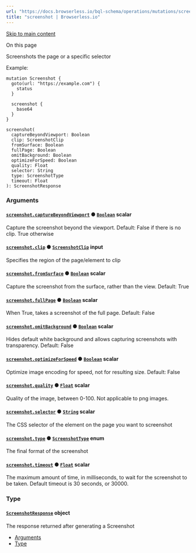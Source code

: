 ```yaml
---
url: "https://docs.browserless.io/bql-schema/operations/mutations/screenshot"
title: "screenshot | Browserless.io"
---
```


[Skip to main content](https://docs.browserless.io/bql-schema/operations/mutations/screenshot#__docusaurus_skipToContent_fallback)

On this page

Screenshots the page or a specific selector

Example:

```codeBlockLines_p187
mutation Screenshot {
  goto(url: "https://example.com") {
    status
  }

  screenshot {
    base64
  }
}

```

```codeBlockLines_p187
screenshot(
  captureBeyondViewport: Boolean
  clip: ScreenshotClip
  fromSurface: Boolean
  fullPage: Boolean
  omitBackground: Boolean
  optimizeForSpeed: Boolean
  quality: Float
  selector: String
  type: ScreenshotType
  timeout: Float
): ScreenshotResponse

```

### Arguments [​](https://docs.browserless.io/bql-schema/operations/mutations/screenshot\#arguments "Direct link to Arguments")

#### [`screenshot.captureBeyondViewport`](https://docs.browserless.io/bql-schema/operations/mutations/screenshot\#) ● [`Boolean`](https://docs.browserless.io/bql-schema/types/scalars/boolean) scalar [​](https://docs.browserless.io/bql-schema/operations/mutations/screenshot\#screenshotcapturebeyondviewportboolean- "Direct link to screenshotcapturebeyondviewportboolean-")

Capture the screenshot beyond the viewport.
Default: False if there is no clip. True otherwise

#### [`screenshot.clip`](https://docs.browserless.io/bql-schema/operations/mutations/screenshot\#) ● [`ScreenshotClip`](https://docs.browserless.io/bql-schema/types/inputs/screenshot-clip) input [​](https://docs.browserless.io/bql-schema/operations/mutations/screenshot\#screenshotclipscreenshotclip- "Direct link to screenshotclipscreenshotclip-")

Specifies the region of the page/element to clip

#### [`screenshot.fromSurface`](https://docs.browserless.io/bql-schema/operations/mutations/screenshot\#) ● [`Boolean`](https://docs.browserless.io/bql-schema/types/scalars/boolean) scalar [​](https://docs.browserless.io/bql-schema/operations/mutations/screenshot\#screenshotfromsurfaceboolean- "Direct link to screenshotfromsurfaceboolean-")

Capture the screenshot from the surface, rather than the view.
Default: True

#### [`screenshot.fullPage`](https://docs.browserless.io/bql-schema/operations/mutations/screenshot\#) ● [`Boolean`](https://docs.browserless.io/bql-schema/types/scalars/boolean) scalar [​](https://docs.browserless.io/bql-schema/operations/mutations/screenshot\#screenshotfullpageboolean- "Direct link to screenshotfullpageboolean-")

When True, takes a screenshot of the full page.
Default: False

#### [`screenshot.omitBackground`](https://docs.browserless.io/bql-schema/operations/mutations/screenshot\#) ● [`Boolean`](https://docs.browserless.io/bql-schema/types/scalars/boolean) scalar [​](https://docs.browserless.io/bql-schema/operations/mutations/screenshot\#screenshotomitbackgroundboolean- "Direct link to screenshotomitbackgroundboolean-")

Hides default white background and allows capturing screenshots with transparency.
Default: False

#### [`screenshot.optimizeForSpeed`](https://docs.browserless.io/bql-schema/operations/mutations/screenshot\#) ● [`Boolean`](https://docs.browserless.io/bql-schema/types/scalars/boolean) scalar [​](https://docs.browserless.io/bql-schema/operations/mutations/screenshot\#screenshotoptimizeforspeedboolean- "Direct link to screenshotoptimizeforspeedboolean-")

Optimize image encoding for speed, not for resulting size.
Default: False

#### [`screenshot.quality`](https://docs.browserless.io/bql-schema/operations/mutations/screenshot\#) ● [`Float`](https://docs.browserless.io/bql-schema/types/scalars/float) scalar [​](https://docs.browserless.io/bql-schema/operations/mutations/screenshot\#screenshotqualityfloat- "Direct link to screenshotqualityfloat-")

Quality of the image, between 0-100. Not applicable to png images.

#### [`screenshot.selector`](https://docs.browserless.io/bql-schema/operations/mutations/screenshot\#) ● [`String`](https://docs.browserless.io/bql-schema/types/scalars/string) scalar [​](https://docs.browserless.io/bql-schema/operations/mutations/screenshot\#screenshotselectorstring- "Direct link to screenshotselectorstring-")

The CSS selector of the element on the page you want to screenshot

#### [`screenshot.type`](https://docs.browserless.io/bql-schema/operations/mutations/screenshot\#) ● [`ScreenshotType`](https://docs.browserless.io/bql-schema/types/enums/screenshot-type) enum [​](https://docs.browserless.io/bql-schema/operations/mutations/screenshot\#screenshottypescreenshottype- "Direct link to screenshottypescreenshottype-")

The final format of the screenshot

#### [`screenshot.timeout`](https://docs.browserless.io/bql-schema/operations/mutations/screenshot\#) ● [`Float`](https://docs.browserless.io/bql-schema/types/scalars/float) scalar [​](https://docs.browserless.io/bql-schema/operations/mutations/screenshot\#screenshottimeoutfloat- "Direct link to screenshottimeoutfloat-")

The maximum amount of time, in milliseconds, to wait for the screenshot to be taken. Default timeout is 30 seconds, or 30000.

### Type [​](https://docs.browserless.io/bql-schema/operations/mutations/screenshot\#type "Direct link to Type")

#### [`ScreenshotResponse`](https://docs.browserless.io/bql-schema/types/objects/screenshot-response) object [​](https://docs.browserless.io/bql-schema/operations/mutations/screenshot\#screenshotresponse- "Direct link to screenshotresponse-")

The response returned after generating a Screenshot

- [Arguments](https://docs.browserless.io/bql-schema/operations/mutations/screenshot#arguments)
- [Type](https://docs.browserless.io/bql-schema/operations/mutations/screenshot#type)